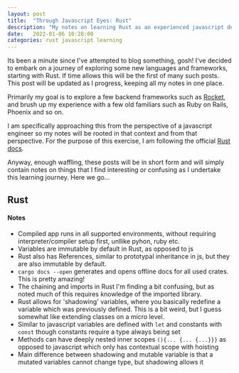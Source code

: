 ```yaml
---
layout: post
title:  "Through Javascript Eyes: Rust"
description: "My notes on learning Rust as an experienced javascript developer"
date:   2022-01-06 10:28:00
categories: rust javascript learning
---
```


Its been a minute since I've attempted to blog something, gosh! I've decided to embark on a journey of exploring some new languages and frameworks, starting with Rust. If time allows this will be the first of many such posts. This post will be updated as I progress, keeping all my notes in one place.

Primarily my goal is to explore a few backend frameworks such as [Rocket][rocket], and brush up my experience with a few old familiars such as Ruby on Rails, Phoenix and so on.

I am specifically approaching this from the perspective of a javascript engineer so my notes will be rooted in that context and from that perspective. For the purpose of this exercise, I am following the official [Rust docs][rust-lang].

Anyway, enough waffling, these posts will be in short form and will simply contain notes on things that I find interesting or confusing as I undertake this learning journey. Here we go...

## Rust
#### Notes

* Compiled app runs in all supported environments, without requiring interpreter/compiler setup first, unllike pyhon, ruby etc.
* Variables are immutable by default in Rust, as opposed to js
* Rust also has References, similar to prototypal inheritance in js, but they are also immutable by default.
* `cargo docs --open` generates and opens offline docs for all used crates. This is pretty amazing!
* The chaining and imports in Rust I'm finding a bit confusing, but as noted much of this requires knowledge of the imported library.
* Rust allows for 'shadowing' variables, where you basically redefine a variable which was previously defined. This is a bit weird, but I guess somewhat like extending classes on a micro level.
* Similar to javascript variables are defined with `let` and constants with `const` though constants require a type always being set
* Methods can have deeply nested inner scopes `(){... {... {...}}}`  as opposed to javascript which only has contextual scope with hoisting
* Main difference between shadowing and mutable variable is that a mutated variables cannot change type, but shadowing allows it
 

[rocket]: https://rocket.rs/
[rust-lang]: https://doc.rust-lang.org/stable/book/


